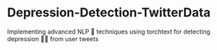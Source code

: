 # Depression-Detection-TwitterData
Implementing advanced NLP 💬 techniques using torchtext for detecting depression 🙎‍♂️ from user tweets
